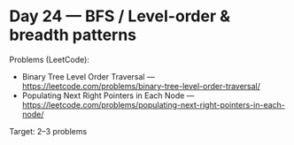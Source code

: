 # Day 24 — BFS / Level-order & breadth patterns

Problems (LeetCode):
- Binary Tree Level Order Traversal — https://leetcode.com/problems/binary-tree-level-order-traversal/
- Populating Next Right Pointers in Each Node — https://leetcode.com/problems/populating-next-right-pointers-in-each-node/

Target: 2–3 problems
